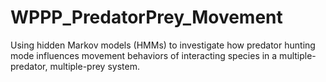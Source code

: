 # WPPP_PredatorPrey_Movement
Using hidden Markov models (HMMs) to investigate how predator hunting mode influences movement behaviors of interacting species in a multiple-predator, multiple-prey system.
